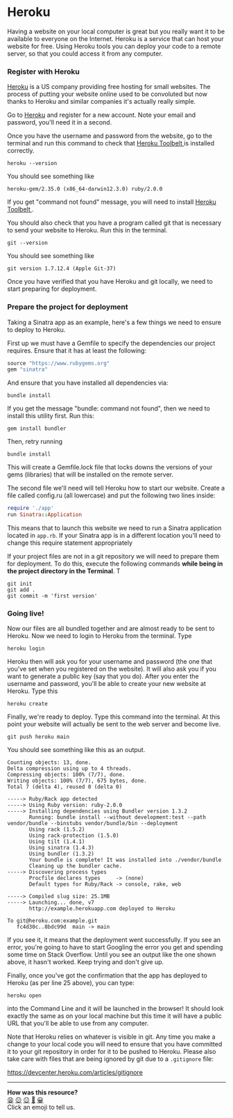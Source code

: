 Heroku
=========

Having a website on your local computer is great but you really want it to be available to everyone on the Internet. Heroku is a service that can host your website for free.  Using Heroku tools you can deploy your code to a remote server, so that you could access it from any computer.


### Register with Heroku

[Heroku](http://heroku.com) is a US company providing free hosting for small websites. The process of putting your website online used to be convoluted but now thanks to Heroku and similar companies it's actually really simple.

Go to [Heroku](http://heroku.com) and register for a new account. Note your email and password, you'll need it in a second.

Once you have the username and password from the website, go to the terminal and run this command to check that [Heroku Toolbelt ](https://toolbelt.heroku.com/)is installed correctly.

````
heroku --version
````

You should see something like

````
heroku-gem/2.35.0 (x86_64-darwin12.3.0) ruby/2.0.0
````

If you get "command not found" message, you will need to install [Heroku Toolbelt ](https://toolbelt.heroku.com/).

You should also check that you have a program called git that is necessary to send your website to Heroku. Run this in the terminal.

````
git --version
````

You should see something like

````
git version 1.7.12.4 (Apple Git-37)
````

Once you have verified that you have Heroku and git locally, we need to start preparing for deployment.

### Prepare the project for deployment

Taking a Sinatra app as an example, here's a few things we need to ensure to deploy to Heroku.

First up we must have a Gemfile to specify the dependencies our project requires. Ensure that it has at least the following:

````ruby
source "https://www.rubygems.org"
gem "sinatra"
````

And ensure that you have installed all dependencies via:

````
bundle install
````

If you get the message "bundle: command not found", then we need to install this utility first. Run this:

````
gem install bundler
````

Then, retry running

````
bundle install
````

This will create a Gemfile.lock file that locks downs the versions of your gems (libraries) that will be installed on the remote server.

The second file we'll need will tell Heroku how to start our website. Create a file called config.ru (all lowercase) and put the following two lines inside:

````ruby
require './app'
run Sinatra::Application
````

This means that to launch this website we need to run a Sinatra application located in `app.rb`.  If your Sinatra app is in a different location you'll need to change this require statement appropriately

If your project files are not in a git repository we will need to prepare them for deployment. To do this, execute the following commands **while being in the project directory in the Terminal**. T

````
git init
git add .
git commit -m 'first version'
````

### Going live!

Now our files are all bundled together and are almost ready to be sent to Heroku. Now we need to login to Heroku from the terminal. Type

````
heroku login
````

Heroku then will ask you for your username and password (the one that you've set when you registered on the website). It will also ask you if you want to generate a public key (say that you do). After you enter the username and password, you'll be able to create your new website at Heroku. Type this

````
heroku create
````

Finally, we're ready to deploy. Type this command into the terminal. At this point your website will actually be sent to the web server and become live.

````
git push heroku main
````

You should see something like this as an output.

````
Counting objects: 13, done.
Delta compression using up to 4 threads.
Compressing objects: 100% (7/7), done.
Writing objects: 100% (7/7), 675 bytes, done.
Total 7 (delta 4), reused 0 (delta 0)

-----> Ruby/Rack app detected
-----> Using Ruby version: ruby-2.0.0
-----> Installing dependencies using Bundler version 1.3.2
       Running: bundle install --without development:test --path vendor/bundle --binstubs vendor/bundle/bin --deployment
       Using rack (1.5.2)
       Using rack-protection (1.5.0)
       Using tilt (1.4.1)
       Using sinatra (1.4.3)
       Using bundler (1.3.2)
       Your bundle is complete! It was installed into ./vendor/bundle
       Cleaning up the bundler cache.
-----> Discovering process types
       Procfile declares types     -> (none)
       Default types for Ruby/Rack -> console, rake, web

-----> Compiled slug size: 25.1MB
-----> Launching... done, v7
       http://example.herokuapp.com deployed to Heroku

To git@heroku.com:example.git
   fc4d30c..8bdc99d  main -> main
````

If you see it, it means that the deployment went successfully. If you see an error, you're going to have to start Googling the error you get and spending some time on Stack Overflow. Until you see an output like the one shown above, it hasn't worked. Keep trying and don't give up.

Finally, once you've got the confirmation that the app has deployed to Heroku (as per line 25 above), you can type:

````
heroku open
````

into the Command Line and it will be launched in the browser! It should look exactly the same as on your local machine but this time it will have a public URL that you'll be able to use from any computer.

Note that Heroku relies on whatever is visible in git.  Any time you make a change to your local code you will need to ensure that you have committed it to your git repository in order for it to be pushed to Heroku.  Please also take care with files that are being ignored by git due to a `.gitignore` file:

https://devcenter.heroku.com/articles/gitignore

<!-- BEGIN GENERATED SECTION DO NOT EDIT -->

---

**How was this resource?**  
[😫](https://airtable.com/shrUJ3t7KLMqVRFKR?prefill_Repository=course&prefill_File=pills/heroku.md&prefill_Sentiment=😫) [😕](https://airtable.com/shrUJ3t7KLMqVRFKR?prefill_Repository=course&prefill_File=pills/heroku.md&prefill_Sentiment=😕) [😐](https://airtable.com/shrUJ3t7KLMqVRFKR?prefill_Repository=course&prefill_File=pills/heroku.md&prefill_Sentiment=😐) [🙂](https://airtable.com/shrUJ3t7KLMqVRFKR?prefill_Repository=course&prefill_File=pills/heroku.md&prefill_Sentiment=🙂) [😀](https://airtable.com/shrUJ3t7KLMqVRFKR?prefill_Repository=course&prefill_File=pills/heroku.md&prefill_Sentiment=😀)  
Click an emoji to tell us.

<!-- END GENERATED SECTION DO NOT EDIT -->
